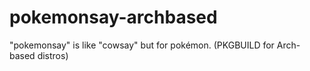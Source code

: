 # pokemonsay-archbased
"pokemonsay" is like "cowsay" but for pokémon. (PKGBUILD for Arch-based distros) 
